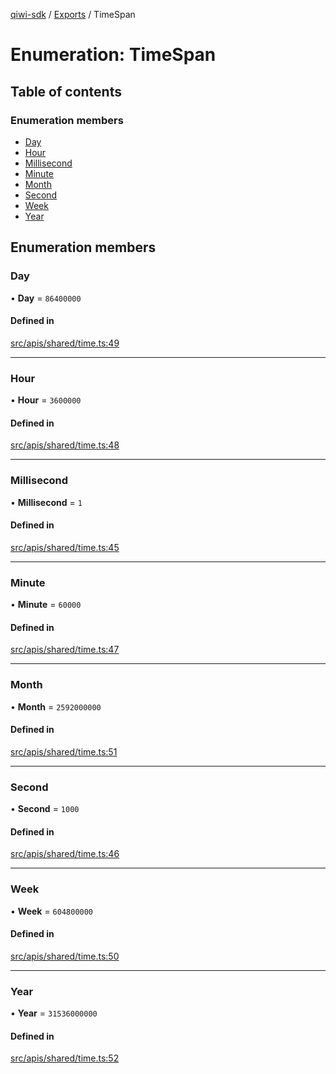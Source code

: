 [qiwi-sdk](../README.md) / [Exports](../modules.md) / TimeSpan

# Enumeration: TimeSpan

## Table of contents

### Enumeration members

- [Day](TimeSpan.md#day)
- [Hour](TimeSpan.md#hour)
- [Millisecond](TimeSpan.md#millisecond)
- [Minute](TimeSpan.md#minute)
- [Month](TimeSpan.md#month)
- [Second](TimeSpan.md#second)
- [Week](TimeSpan.md#week)
- [Year](TimeSpan.md#year)

## Enumeration members

### Day

• **Day** = `86400000`

#### Defined in

[src/apis/shared/time.ts:49](https://github.com/AlexXanderGrib/node-qiwi-sdk/blob/16c3ee8/src/apis/shared/time.ts#L49)

___

### Hour

• **Hour** = `3600000`

#### Defined in

[src/apis/shared/time.ts:48](https://github.com/AlexXanderGrib/node-qiwi-sdk/blob/16c3ee8/src/apis/shared/time.ts#L48)

___

### Millisecond

• **Millisecond** = `1`

#### Defined in

[src/apis/shared/time.ts:45](https://github.com/AlexXanderGrib/node-qiwi-sdk/blob/16c3ee8/src/apis/shared/time.ts#L45)

___

### Minute

• **Minute** = `60000`

#### Defined in

[src/apis/shared/time.ts:47](https://github.com/AlexXanderGrib/node-qiwi-sdk/blob/16c3ee8/src/apis/shared/time.ts#L47)

___

### Month

• **Month** = `2592000000`

#### Defined in

[src/apis/shared/time.ts:51](https://github.com/AlexXanderGrib/node-qiwi-sdk/blob/16c3ee8/src/apis/shared/time.ts#L51)

___

### Second

• **Second** = `1000`

#### Defined in

[src/apis/shared/time.ts:46](https://github.com/AlexXanderGrib/node-qiwi-sdk/blob/16c3ee8/src/apis/shared/time.ts#L46)

___

### Week

• **Week** = `604800000`

#### Defined in

[src/apis/shared/time.ts:50](https://github.com/AlexXanderGrib/node-qiwi-sdk/blob/16c3ee8/src/apis/shared/time.ts#L50)

___

### Year

• **Year** = `31536000000`

#### Defined in

[src/apis/shared/time.ts:52](https://github.com/AlexXanderGrib/node-qiwi-sdk/blob/16c3ee8/src/apis/shared/time.ts#L52)
